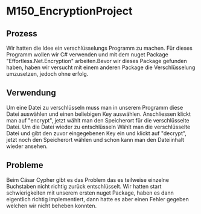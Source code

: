 # M150_EncryptionProject
## Prozess
Wir hatten die Idee ein verschlüsselungs Programm zu machen. Für dieses Programm wollen wir C# verwenden und mit dem nuget Package "Effortless.Net.Encryption" arbeiten.Bevor wir dieses Package gefunden haben, haben wir versucht mit einem anderen Package die Verschlüsselung umzusetzen, jedoch ohne erfolg.
## Verwendung
Um eine Datei zu verschlüsseln muss man in unserem Programm diese Datei auswählen und einen beliebigen Key auswählen. Anschliessen klickt man auf "encrypt", jetzt wählt man den Speicherort für die verschlüsselte Datei.
Um die Datei wieder zu entschlüsseln Wählt man die verschlüsselte Datei und gibt den zuvor eingegebenen Key ein und klickt auf "decrypt", jetzt noch den Speicherort wählen und schon kann man den Dateiinhalt wieder ansehen.
## Probleme
Beim Cäsar Cypher gibt es das Problem das es teilweise einzelne Buchstaben nicht richtig zurück entschlüsselt.
Wir hatten start schwierigkeiten mit unserem ersten nuget Package, haben es dann eigentlich richtig implementiert, dann hatte es aber einen Fehler gegeben welchen wir nicht beheben konnten.